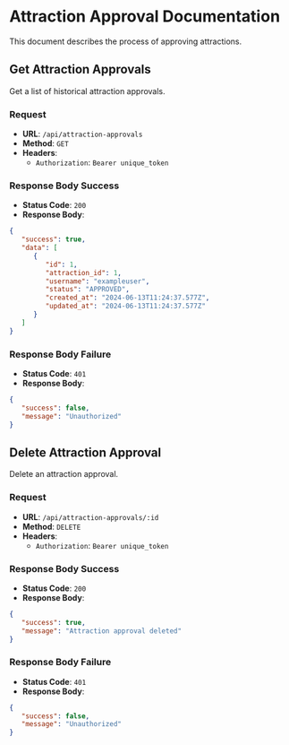 # Attraction Approval Documentation

This document describes the process of approving attractions.

## Get Attraction Approvals

Get a list of historical attraction approvals.

### Request

-  **URL**: `/api/attraction-approvals`
-  **Method**: `GET`
-  **Headers**:
   -  `Authorization`: `Bearer unique_token`

### Response Body Success

-  **Status Code**: `200`
-  **Response Body**:

```json
{
   "success": true,
   "data": [
      {
         "id": 1,
         "attraction_id": 1,
         "username": "exampleuser",
         "status": "APPROVED",
         "created_at": "2024-06-13T11:24:37.577Z",
         "updated_at": "2024-06-13T11:24:37.577Z"
      }
   ]
}
```

### Response Body Failure

-  **Status Code**: `401`
-  **Response Body**:

```json
{
   "success": false,
   "message": "Unauthorized"
}
```

## Delete Attraction Approval

Delete an attraction approval.

### Request

-  **URL**: `/api/attraction-approvals/:id`
-  **Method**: `DELETE`
-  **Headers**:
   -  `Authorization`: `Bearer unique_token`

### Response Body Success

-  **Status Code**: `200`
-  **Response Body**:

```json
{
   "success": true,
   "message": "Attraction approval deleted"
}
```

### Response Body Failure

-  **Status Code**: `401`
-  **Response Body**:

```json
{
   "success": false,
   "message": "Unauthorized"
}
```